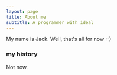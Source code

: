 ```yaml
---
layout: page
title: About me
subtitle: A programmer with ideal
---
```


My name is Jack. Well, that's all for now :-)

### my history

Not now.
